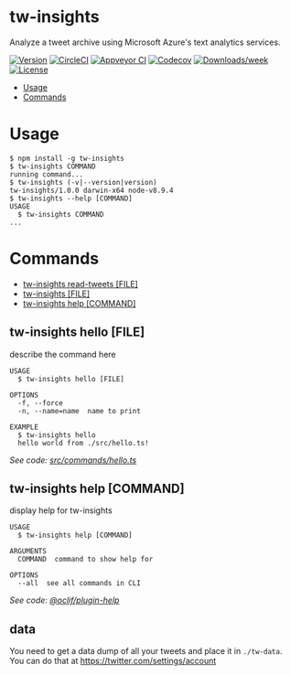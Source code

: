 tw-insights
=========

Analyze a tweet archive using Microsoft Azure's text analytics services.

[![Version](https://img.shields.io/npm/v/tw-insights.svg)](https://npmjs.org/package/tw-insights)
[![CircleCI](https://circleci.com/gh/JuanCaicedo/tw-insights/tree/master.svg?style=shield)](https://circleci.com/gh/JuanCaicedo/tw-insights/tree/master)
[![Appveyor CI](https://ci.appveyor.com/api/projects/status/github/JuanCaicedo/tw-insights?branch=master&svg=true)](https://ci.appveyor.com/project/JuanCaicedo/tw-insights/branch/master)
[![Codecov](https://codecov.io/gh/JuanCaicedo/tw-insights/branch/master/graph/badge.svg)](https://codecov.io/gh/JuanCaicedo/tw-insights)
[![Downloads/week](https://img.shields.io/npm/dw/tw-insights.svg)](https://npmjs.org/package/tw-insights)
[![License](https://img.shields.io/npm/l/tw-insights.svg)](https://github.com/JuanCaicedo/tw-insights/blob/master/package.json)

<!-- toc -->
* [Usage](#usage)
* [Commands](#commands)
<!-- tocstop -->
# Usage
<!-- usage -->
```sh-session
$ npm install -g tw-insights
$ tw-insights COMMAND
running command...
$ tw-insights (-v|--version|version)
tw-insights/1.0.0 darwin-x64 node-v8.9.4
$ tw-insights --help [COMMAND]
USAGE
  $ tw-insights COMMAND
...
```
<!-- usagestop -->
# Commands
<!-- commands -->
* [tw-insights read-tweets [FILE]](#tw-insights-hello-file)
* [tw-insights  [FILE]](#tw-insights-hello-file)
* [tw-insights help [COMMAND]](#tw-insights-help-command)

## tw-insights hello [FILE]

describe the command here

```
USAGE
  $ tw-insights hello [FILE]

OPTIONS
  -f, --force
  -n, --name=name  name to print

EXAMPLE
  $ tw-insights hello
  hello world from ./src/hello.ts!
```

_See code: [src/commands/hello.ts](https://github.com/JuanCaicedo/tw-insights/blob/v1.0.0/src/commands/hello.ts)_

## tw-insights help [COMMAND]

display help for tw-insights

```
USAGE
  $ tw-insights help [COMMAND]

ARGUMENTS
  COMMAND  command to show help for

OPTIONS
  --all  see all commands in CLI
```

_See code: [@oclif/plugin-help](https://github.com/oclif/plugin-help/blob/v1.2.1/src/commands/help.ts)_
<!-- commandsstop -->

## data

You need to get a data dump of all your tweets and place it in `./tw-data`. You
can do that at https://twitter.com/settings/account
